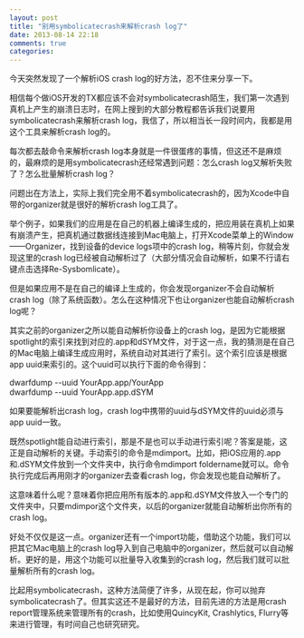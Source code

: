 ```yaml
---
layout: post
title: "别用symbolicatecrash来解析crash log了"
date: 2013-08-14 22:18
comments: true
categories: 
---
```


今天突然发现了一个解析iOS crash log的好方法，忍不住来分享一下。

相信每个做iOS开发的TX都应该不会对symbolicatecrash陌生，我们第一次遇到真机上产生的崩溃日志时，在网上搜到的大部分教程都告诉我们说要用symbolicatecrash来解析crash log，我信了，所以相当长一段时间内，我都是用这个工具来解析crash log的。
<!--more-->

每次都去敲命令来解析crash log本身就是一件很蛋疼的事情，但这还不是麻烦的，最麻烦的是用symbolicatecrash还经常遇到问题：怎么crash log又解析失败了？怎么批量解析crash log？

问题出在方法上，实际上我们完全用不着symbolicatecrash的，因为Xcode中自带的organizer就是很好的解析crash log工具了。

举个例子，如果我们的应用是在自己的机器上编译生成的，把应用装在真机上如果有崩溃产生，把真机通过数据线连接到Mac电脑上，打开Xcode菜单上的Window——Organizer，找到设备的device logs项中的crash log，稍等片刻，你就会发现这里的crash log已经被自动解析过了（大部分情况会自动解析，如果不行请右键点击选择Re-Sysbomlicate）。

但是如果应用不是在自己的编译上生成的，你会发现organizer不会自动解析crash log（除了系统函数）。怎么在这种情况下也让organizer也能自动解析crash log呢？

其实之前的organizer之所以能自动解析你设备上的crash log，是因为它能根据spotlight的索引来找到对应的.app和dSYM文件，对于这一点，我的猜测是在自己的Mac电脑上编译生成应用时，系统自动对其进行了索引。这个索引应该是根据app uuid来索引的。这个uuid可以执行下面的命令得到：

dwarfdump --uuid YourApp.app/YourApp     
dwarfdump --uuid YourApp.app.dSYM      

如果要能解析出crash log，crash log中携带的uuid与dSYM文件的uuid必须与app uuid一致。  

既然spotlight能自动进行索引，那是不是也可以手动进行索引呢？答案是能，这正是自动解析的关键。手动索引的命令是mdimport。比如，把iOS应用的.app和.dSYM文件放到一个文件夹中，执行命令mdimport foldername就可以。命令执行完成后再用刚才的organizer去查看crash log，你会发现也能自动解析了。
   
这意味着什么呢？意味着你把应用所有版本的.app和.dSYM文件放入一个专门的文件夹中，只要mdimpor这个文件夹，以后的organizer就能自动解析出你所有的crash log。   

好处不仅仅是这一点。organizer还有一个import功能，借助这个功能，我们可以把其它Mac电脑上的crash log导入到自己电脑中的organizer，然后就可以自动解析。更好的是，用这个功能可以批量导入收集到的crash log，然后我们就可以批量解析所有的crash log。

比起用symbolicatecrash，这种方法简便了许多，从现在起，你可以抛弃symbolicatecrash了。但其实这还不是最好的方法，目前先进的方法是用crash report管理系统来管理所有的crash，比如使用QuincyKit, Crashlytics, Flurry等来进行管理，有时间自己也研究研究。